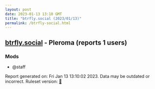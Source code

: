 ```yaml
---
layout: post
date: 2023-01-13 13:10 GMT
title: "btrfly.social (2023/01/13)"
permalink: /btrfly-social.html
---
```


## [btrfly.social](https://btrfly.social) - Pleroma (reports 1 users)

### Mods
 * @staff

Report generated on: Fri Jan 13 13:10:02 2023. Data may be outdated or incorrect.
Ruleset version: [🧁](/version-cupcake)
